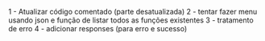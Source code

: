 1 - Atualizar código comentado (parte desatualizada)
2 - tentar fazer menu usando json e função de listar todos as funções existentes 
3 - tratamento de erro
4 - adicionar responses (para erro e sucesso)